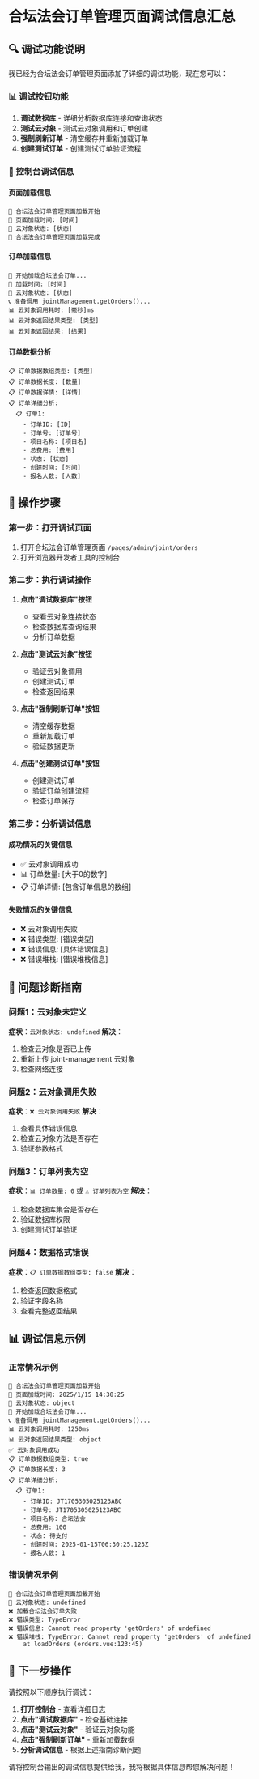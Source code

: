 # 合坛法会订单管理页面调试信息汇总

## 🔍 调试功能说明

我已经为合坛法会订单管理页面添加了详细的调试功能，现在您可以：

### 📊 调试按钮功能

1. **调试数据库** - 详细分析数据库连接和查询状态
2. **测试云对象** - 测试云对象调用和订单创建
3. **强制刷新订单** - 清空缓存并重新加载订单
4. **创建测试订单** - 创建测试订单验证流程

### 📝 控制台调试信息

#### 页面加载信息
```
🔄 合坛法会订单管理页面加载开始
🔄 页面加载时间: [时间]
🔄 云对象状态: [状态]
🔄 合坛法会订单管理页面加载完成
```

#### 订单加载信息
```
🔄 开始加载合坛法会订单...
🔄 加载时间: [时间]
🔄 云对象状态: [状态]
📞 准备调用 jointManagement.getOrders()...
📊 云对象调用耗时: [毫秒]ms
📊 云对象返回结果类型: [类型]
📊 云对象返回结果: [结果]
```

#### 订单数据分析
```
📋 订单数据数组类型: [类型]
📋 订单数据长度: [数量]
📋 订单数据详情: [详情]
📋 订单详细分析:
  📋 订单1:
    - 订单ID: [ID]
    - 订单号: [订单号]
    - 项目名称: [项目名]
    - 总费用: [费用]
    - 状态: [状态]
    - 创建时间: [时间]
    - 报名人数: [人数]
```

## 🚀 操作步骤

### 第一步：打开调试页面
1. 打开合坛法会订单管理页面 `/pages/admin/joint/orders`
2. 打开浏览器开发者工具的控制台

### 第二步：执行调试操作
1. **点击"调试数据库"按钮**
   - 查看云对象连接状态
   - 检查数据库查询结果
   - 分析订单数据

2. **点击"测试云对象"按钮**
   - 验证云对象调用
   - 创建测试订单
   - 检查返回结果

3. **点击"强制刷新订单"按钮**
   - 清空缓存数据
   - 重新加载订单
   - 验证数据更新

4. **点击"创建测试订单"按钮**
   - 创建测试订单
   - 验证订单创建流程
   - 检查订单保存

### 第三步：分析调试信息

#### 成功情况的关键信息
- ✅ 云对象调用成功
- 📊 订单数量: [大于0的数字]
- 📋 订单详情: [包含订单信息的数组]

#### 失败情况的关键信息
- ❌ 云对象调用失败
- ❌ 错误类型: [错误类型]
- ❌ 错误信息: [具体错误信息]
- ❌ 错误堆栈: [错误堆栈信息]

## 🔧 问题诊断指南

### 问题1：云对象未定义
**症状**：`云对象状态: undefined`
**解决**：
1. 检查云对象是否已上传
2. 重新上传 joint-management 云对象
3. 检查网络连接

### 问题2：云对象调用失败
**症状**：`❌ 云对象调用失败`
**解决**：
1. 查看具体错误信息
2. 检查云对象方法是否存在
3. 验证参数格式

### 问题3：订单列表为空
**症状**：`📊 订单数量: 0` 或 `⚠️ 订单列表为空`
**解决**：
1. 检查数据库集合是否存在
2. 验证数据库权限
3. 创建测试订单验证

### 问题4：数据格式错误
**症状**：`📋 订单数据数组类型: false`
**解决**：
1. 检查返回数据格式
2. 验证字段名称
3. 查看完整返回结果

## 📊 调试信息示例

### 正常情况示例
```
🔄 合坛法会订单管理页面加载开始
🔄 页面加载时间: 2025/1/15 14:30:25
🔄 云对象状态: object
🔄 开始加载合坛法会订单...
📞 准备调用 jointManagement.getOrders()...
📊 云对象调用耗时: 1250ms
📊 云对象返回结果类型: object
✅ 云对象调用成功
📋 订单数据数组类型: true
📋 订单数据长度: 3
📋 订单详细分析:
  📋 订单1:
    - 订单ID: JT1705305025123ABC
    - 订单号: JT1705305025123ABC
    - 项目名称: 合坛法会
    - 总费用: 100
    - 状态: 待支付
    - 创建时间: 2025-01-15T06:30:25.123Z
    - 报名人数: 1
```

### 错误情况示例
```
🔄 合坛法会订单管理页面加载开始
🔄 云对象状态: undefined
❌ 加载合坛法会订单失败
❌ 错误类型: TypeError
❌ 错误信息: Cannot read property 'getOrders' of undefined
❌ 错误堆栈: TypeError: Cannot read property 'getOrders' of undefined
    at loadOrders (orders.vue:123:45)
```

## 🎯 下一步操作

请按照以下顺序执行调试：

1. **打开控制台** - 查看详细日志
2. **点击"调试数据库"** - 检查基础连接
3. **点击"测试云对象"** - 验证云对象功能
4. **点击"强制刷新订单"** - 重新加载数据
5. **分析调试信息** - 根据上述指南诊断问题

请将控制台输出的调试信息提供给我，我将根据具体信息帮您解决问题！ 